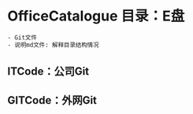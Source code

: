 <!--
 * @Descripttion: Sustainable
 * @version: 1.0.0
 * @Author: Kenny
 * @Date: 2021-10-29 22:47:57
 * @LastEditors: ~
 * @LastEditTime: 2025-09-15 14:41:13
-->
# OfficeCatalogue 目录：E盘

```bash
- Git文件
- 说明md文件: 解释目录结构情况
```

## ITCode：公司Git

## GITCode：外网Git
